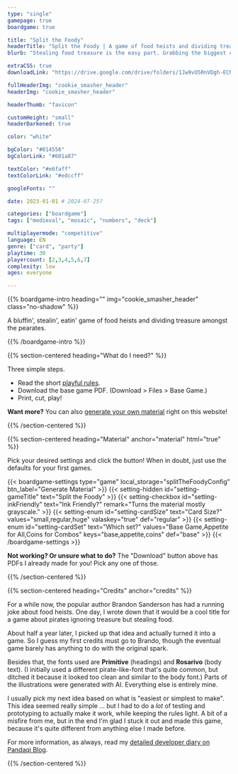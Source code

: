 ```yaml
---
type: "single"
gamepage: true
boardgame: true

title: "Split the Foody"
headerTitle: "Split the Foody | A game of food heists and dividing treasure."
blurb: "Stealing food treasure is the easy part. Grabbing the biggest chunk when dividing the booty is tough---but also crucial to your success as a true pearate."

extraCSS: true
downloadLink: "https://drive.google.com/drive/folders/1Jw9vO5RnVDgh-ECN8NxMDVKeN9Uhfjjg" # already updated!

fullHeaderImg: "cookie_smasher_header"
headerImg: "cookie_smasher_header"

headerThumb: "favicon"

customHeight: "small"
headerDarkened: true

color: "white"

bgColor: "#014556"
bgColorLink: "#601a87"

textColor: "#e6faff"
textColorLink: "#edccff"

googleFonts: ""

date: 2023-01-01 # 2024-07-25?

categories: ["boardgame"]
tags: ["medieval", "mosaic", "numbers", "deck"]

multiplayermode: "competitive"
language: EN
genre: ["card", "party"]
playtime: 30
playercount: [2,3,4,5,6,7]
complexity: low
ages: everyone

---
```


{{% boardgame-intro heading="" img="cookie_smasher_header" class="no-shadow" %}}

A bluffin', stealin', eatin' game of food heists and dividing treasure amongst the pearates.

{{% /boardgame-intro %}}

{{% section-centered heading="What do I need?" %}}

Three simple steps.
* Read the short [playful rules](rules).
* Download the base game PDF. (Download > Files > Base Game.)
* Print, cut, play!

**Want more?** You can also [generate your own material](#material) right on this website!

{{% /section-centered %}}

{{% section-centered heading="Material" anchor="material" html="true" %}}

<p>Pick your desired settings and click the button! When in doubt, just use the defaults for your first games.</p>

{{< boardgame-settings type="game" local_storage="splitTheFoodyConfig" btn_label="Generate Material" >}}
	{{< setting-hidden id="setting-gameTitle" text="Split the Foody" >}}
  {{< setting-checkbox id="setting-inkFriendly" text="Ink Friendly?" remark="Turns the material mostly grayscale." >}}
  {{< setting-enum id="setting-cardSize" text="Card Size?" values="small,regular,huge" valaskey="true" def="regular" >}}
  {{< setting-enum id="setting-cardSet" text="Which set?" values="Base Game,Appetite for All,Coins for Combos" keys="base,appetite,coins" def="base" >}}
{{< /boardgame-settings >}}

<p class="settings-remark"><strong>Not working? Or unsure what to do?</strong> The "Download" button above has PDFs I already made for you! Pick any one of those.</p>

{{% /section-centered %}}

{{% section-centered heading="Credits" anchor="credits" %}}

For a while now, the popular author Brandon Sanderson has had a running joke about food heists. One day, I wrote down that it would be a cool title for a game about pirates ignoring treasure but stealing food.

About half a year later, I picked up that idea and actually turned it into a game. So I guess my first credits must go to Brando, though the eventual game barely has anything to do with the original spark.

Besides that, the fonts used are **Primitive** (headings) and **Rosarivo** (body text). (I initially used a different pirate-like-font that's quite common, but ditched it because it looked too clean and similar to the body font.) Parts of the illustrations were generated with AI. Everything else is entirely mine.

I usually pick my next idea based on what is "easiest or simplest to make". This idea seemed really simple ... but I had to do a _lot_ of testing and prototyping to actually make it work, while keeping the rules light. A bit of a misfire from me, but in the end I'm glad I stuck it out and made this game, because it's quite different from anything else I made before.

For more information, as always, read my [detailed developer diary on Pandaqi Blog](https://pandaqi.com/blog/boardgames/split-the-foody).

{{% /section-centered %}}